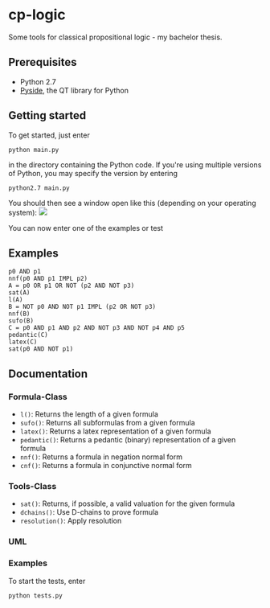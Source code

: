 cp-logic
========

Some tools for classical propositional logic - my bachelor thesis.

## Prerequisites
* Python 2.7
* [Pyside](http://qt-project.org/wiki/PySideDownloads), the QT library for Python

## Getting started
To get started, just enter

    python main.py

in the directory containing the Python code.
If you're using multiple versions of Python, you may specify the version by entering

    python2.7 main.py

You should then see a window open like this (depending on your operating system):
![](https://raw.github.com/captainfox/cp-logic/master/toolbox.png)

You can now enter one of the examples or test

## Examples

    p0 AND p1
    nnf(p0 AND p1 IMPL p2)
    A = p0 OR p1 OR NOT (p2 AND NOT p3)
    sat(A)
    l(A)
    B = NOT p0 AND NOT p1 IMPL (p2 OR NOT p3)
    nnf(B)
    sufo(B)
    C = p0 AND p1 AND p2 AND NOT p3 AND NOT p4 AND p5
    pedantic(C)
    latex(C)
    sat(p0 AND NOT p1)

## Documentation

### Formula-Class
* `l()`: Returns the length of a given formula
* `sufo()`: Returns all subformulas from a given formula
* `latex()`: Returns a latex representation of a given formula
* `pedantic()`: Returns a pedantic (binary) representation of a given formula
* `nnf()`: Returns a formula in negation normal form
* `cnf()`: Returns a formula in conjunctive normal form

### Tools-Class
* `sat()`: Returns, if possible, a valid valuation for the given formula
* `dchains()`: Use D-chains to prove formula
* `resolution()`: Apply resolution

### UML


### Examples
To start the tests, enter

    python tests.py

